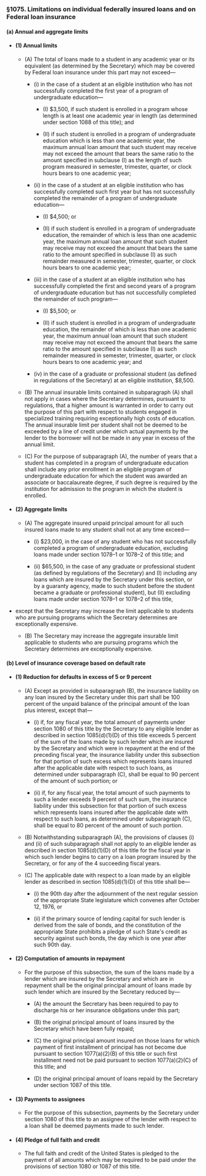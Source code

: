 ### §1075. Limitations on individual federally insured loans and on Federal loan insurance
#### (a) Annual and aggregate limits
* #### (1) Annual limits
  * (A) The total of loans made to a student in any academic year or its equivalent (as determined by the Secretary) which may be covered by Federal loan insurance under this part may not exceed—

    * (i) in the case of a student at an eligible institution who has not successfully completed the first year of a program of undergraduate education—

      * (I) $3,500, if such student is enrolled in a program whose length is at least one academic year in length (as determined under section 1088 of this title); and

      * (II) if such student is enrolled in a program of undergraduate education which is less than one academic year, the maximum annual loan amount that such student may receive may not exceed the amount that bears the same ratio to the amount specified in subclause (I) as the length of such program measured in semester, trimester, quarter, or clock hours bears to one academic year;


    * (ii) in the case of a student at an eligible institution who has successfully completed such first year but has not successfully completed the remainder of a program of undergraduate education—

      * (I) $4,500; or

      * (II) if such student is enrolled in a program of undergraduate education, the remainder of which is less than one academic year, the maximum annual loan amount that such student may receive may not exceed the amount that bears the same ratio to the amount specified in subclause (I) as such remainder measured in semester, trimester, quarter, or clock hours bears to one academic year;


    * (iii) in the case of a student at an eligible institution who has successfully completed the first and second years of a program of undergraduate education but has not successfully completed the remainder of such program—

      * (I) $5,500; or

      * (II) if such student is enrolled in a program of undergraduate education, the remainder of which is less than one academic year, the maximum annual loan amount that such student may receive may not exceed the amount that bears the same ratio to the amount specified in subclause (I) as such remainder measured in semester, trimester, quarter, or clock hours bears to one academic year; and


    * (iv) in the case of a graduate or professional student (as defined in regulations of the Secretary) at an eligible institution, $8,500.


  * (B) The annual insurable limits contained in subparagraph (A) shall not apply in cases where the Secretary determines, pursuant to regulations, that a higher amount is warranted in order to carry out the purpose of this part with respect to students engaged in specialized training requiring exceptionally high costs of education. The annual insurable limit per student shall not be deemed to be exceeded by a line of credit under which actual payments by the lender to the borrower will not be made in any year in excess of the annual limit.

  * (C) For the purpose of subparagraph (A), the number of years that a student has completed in a program of undergraduate education shall include any prior enrollment in an eligible program of undergraduate education for which the student was awarded an associate or baccalaureate degree, if such degree is required by the institution for admission to the program in which the student is enrolled.

* #### (2) Aggregate limits
  * (A) The aggregate insured unpaid principal amount for all such insured loans made to any student shall not at any time exceed—

    * (i) $23,000, in the case of any student who has not successfully completed a program of undergraduate education, excluding loans made under section 1078–1 or 1078–2 of this title; and

    * (ii) $65,500, in the case of any graduate or professional student (as defined by regulations of the Secretary) and (I) including any loans which are insured by the Secretary under this section, or by a guaranty agency, made to such student before the student became a graduate or professional student), but (II) excluding loans made under section 1078–1 or 1078–2 of this title,


* except that the Secretary may increase the limit applicable to students who are pursuing programs which the Secretary determines are exceptionally expensive.

  * (B) The Secretary may increase the aggregate insurable limit applicable to students who are pursuing programs which the Secretary determines are exceptionally expensive.

#### (b) Level of insurance coverage based on default rate
* #### (1) Reduction for defaults in excess of 5 or 9 percent
  * (A) Except as provided in subparagraph (B), the insurance liability on any loan insured by the Secretary under this part shall be 100 percent of the unpaid balance of the principal amount of the loan plus interest, except that—

    * (i) if, for any fiscal year, the total amount of payments under section 1080 of this title by the Secretary to any eligible lender as described in section 1085(d)(1)(D) of this title exceeds 5 percent of the sum of the loans made by such lender which are insured by the Secretary and which were in repayment at the end of the preceding fiscal year, the insurance liability under this subsection for that portion of such excess which represents loans insured after the applicable date with respect to such loans, as determined under subparagraph (C), shall be equal to 90 percent of the amount of such portion; or

    * (ii) if, for any fiscal year, the total amount of such payments to such a lender exceeds 9 percent of such sum, the insurance liability under this subsection for that portion of such excess which represents loans insured after the applicable date with respect to such loans, as determined under subparagraph (C), shall be equal to 80 percent of the amount of such portion.


  * (B) Notwithstanding subparagraph (A), the provisions of clauses (i) and (ii) of such subparagraph shall not apply to an eligible lender as described in section 1085(d)(1)(D) of this title for the fiscal year in which such lender begins to carry on a loan program insured by the Secretary, or for any of the 4 succeeding fiscal years.

  * (C) The applicable date with respect to a loan made by an eligible lender as described in section 1085(d)(1)(D) of this title shall be—

    * (i) the 90th day after the adjournment of the next regular session of the appropriate State legislature which convenes after October 12, 1976, or

    * (ii) if the primary source of lending capital for such lender is derived from the sale of bonds, and the constitution of the appropriate State prohibits a pledge of such State's credit as security against such bonds, the day which is one year after such 90th day.

* #### (2) Computation of amounts in repayment
  * For the purpose of this subsection, the sum of the loans made by a lender which are insured by the Secretary and which are in repayment shall be the original principal amount of loans made by such lender which are insured by the Secretary reduced by—

    * (A) the amount the Secretary has been required to pay to discharge his or her insurance obligations under this part;

    * (B) the original principal amount of loans insured by the Secretary which have been fully repaid;

    * (C) the original principal amount insured on those loans for which payment of first installment of principal has not become due pursuant to section 1077(a)(2)(B) of this title or such first installment need not be paid pursuant to section 1077(a)(2)(C) of this title; and

    * (D) the original principal amount of loans repaid by the Secretary under section 1087 of this title.

* #### (3) Payments to assignees
  * For the purpose of this subsection, payments by the Secretary under section 1080 of this title to an assignee of the lender with respect to a loan shall be deemed payments made to such lender.

* #### (4) Pledge of full faith and credit
  * The full faith and credit of the United States is pledged to the payment of all amounts which may be required to be paid under the provisions of section 1080 or 1087 of this title.